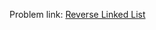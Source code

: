 Problem link: <a href = "https://www.interviewbit.com/problems/reverse-linked-list/">Reverse Linked List</a>